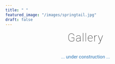 ```yaml
---
title: " "
featured_image: "/images/springtail.jpg"
draft: false
---
```


<div style="text-align: center; font-family: 'Roboto', Arial, sans-serif; font-weight: 100; font-size: 2.5em; letter-spacing: 0.04em; margin-bottom: 0.7em;">Gallery</div>
<div style="text-align: center; font-size: 1.05em; color: #337ab7; margin-top: 2em; font-family: 'Roboto', Arial, sans-serif;">... under construction ...</div>